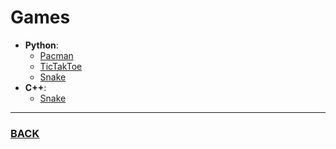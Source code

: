# Games
- **Python**:
  - [Pacman](https://github.com/tiIt-dev/Pacman)
  - [TicTakToe](https://github.com/tiIt-dev/TicTakToe)
  - [Snake](https://github.com/tiIt-dev/Snake)
- **C++**:
  - [Snake](https://github.com/tiIt-dev/Snake)
--------
### [BACK](main.md)
